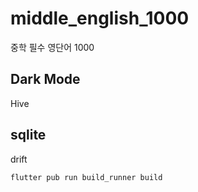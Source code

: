 # middle_english_1000

중학 필수 영단어 1000

## Dark Mode

Hive

## sqlite

drift
```
flutter pub run build_runner build
```